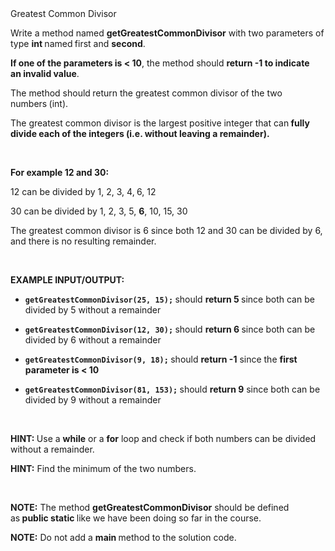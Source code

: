 <div class="instructions--content--1JI0g"><div class="instructions--title--3vSDk" data-purpose="exercise-title">Greatest Common Divisor</div><div class="instructions--description--2Qd_w"><p>Write a method named&nbsp;<strong>getGreatestCommonDivisor</strong>&nbsp;with two parameters of type&nbsp;<strong>int&nbsp;</strong>named<strong>&nbsp;</strong>first&nbsp;and&nbsp;<strong>second</strong>.&nbsp;</p><p><strong>If one of the parameters is &lt; 10</strong>, the&nbsp;method should&nbsp;<strong>return -1 to indicate an&nbsp;invalid value</strong>.</p><p>The method should<strong>&nbsp;</strong>return the greatest common divisor&nbsp;of the two numbers<strong>&nbsp;</strong>(int).</p><p>The greatest common divisor&nbsp;is the largest positive integer that can<strong>&nbsp;fully divide each of the integers (i.e. without leaving a remainder).</strong></p><p><br></p><p><strong>For example 12 and 30:</strong></p><p>12 can be divided by 1, 2, 3, 4,<strong>&nbsp;</strong>6, 12</p><p>30 can be divided by 1, 2, 3, 5,&nbsp;<strong>6</strong>, 10, 15, 30</p><p>The greatest common divisor is 6 since both 12 and 30 can be divided by 6, and there is no resulting remainder.</p><p><br></p><p><strong>EXAMPLE INPUT/OUTPUT:</strong></p><ul><li><p><code><strong>getGreatestCommonDivisor(25, 15);</strong></code><strong>&nbsp;</strong>should&nbsp;<strong>return 5&nbsp;</strong>since both can be divided by 5 without a remainder</p></li><li><p><code><strong>getGreatestCommonDivisor(12, 30);</strong></code><strong>&nbsp;</strong>should&nbsp;<strong>return 6&nbsp;</strong>since both can be divided by 6 without a remainder</p></li><li><p><code><strong>getGreatestCommonDivisor(9, 18);</strong></code><strong>&nbsp;</strong>should&nbsp;<strong>return -1</strong>&nbsp;since the&nbsp;<strong>first parameter is &lt; 10</strong></p></li><li><p><code><strong>getGreatestCommonDivisor(81, 153);</strong></code><strong>&nbsp;</strong>should&nbsp;<strong>return 9</strong>&nbsp;since both can be divided by 9 without a remainder</p></li></ul><p><br></p><p><strong>HINT:&nbsp;</strong>Use a&nbsp;<strong>while</strong>&nbsp;or a&nbsp;<strong>for</strong>&nbsp;loop and check if both numbers can be divided without a remainder.</p><p><strong>HINT:</strong>&nbsp;Find the minimum of the two numbers.</p><p><br></p><p><strong>NOTE:</strong>&nbsp;The method&nbsp;<strong>getGreatestCommonDivisor​</strong>&nbsp;should be defined as<strong>&nbsp;public static&nbsp;</strong>like we have been doing so far in the course.</p><p><strong>NOTE:</strong>&nbsp;Do not add a&nbsp;<strong>main&nbsp;</strong>method to the solution code.</p></div></div><div class="instructions--drag-handle--ocDGT"></div>